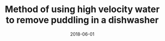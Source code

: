 ---
title: "Method of using high velocity water to remove puddling in a dishwasher"
collection: publications
permalink: /publication/2018-06-01-Method-of-using-high-velocity-water-to-remove-puddling-in-a-dishwasher
date: 2018-06-01
venue: '9986883'
paperurl: 'https://patents.google.com/patent/US9986883B2'
citation: ' Alvaro Noriega,  Harsh Mondkar,  <b>Kevin Green</b>, &quot;Method of using high velocity water to remove puddling in a dishwasher.&quot; 9986883, 2018.'
publication_type: 'patent'
bib_file_name: '2018-06-01-Method-of-using-high-velocity-water-to-remove-puddling-in-a-dishwasher.bib'
---